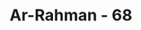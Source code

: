 ---
title: "Ar-Rahman - 68"
no: 68
arabic_no: ٦٨
ayah: فِيْهِمَا فَاكِهَةٌ وَّنَخْلٌ وَّرُمَّانٌۚ  
translation: "Di dalam kedua surga itu ada buah-buahan, kurma dan delima."
tafsir: "Ayat ini menerangkan bahwa pada kedua surga tersebut terdapat buah-buahan yang beraneka ragam cita rasanya di antaranya kurma dan delima. Disebutkannya kurma dan delima walaupun keduanya termasuk ke dalam jenis buah-buahan, karena ada perbedaan dengan buah-buahan yang lain sebab keduanya terdapat pada musim gugur dan musim dingin. Di samping itu kurma adalah buah-buahan bergizi, dan delima dapat dijadikan obat. Maka nikmat Allah yang manakah yang didustakan oleh jin dan manusia?"
---
